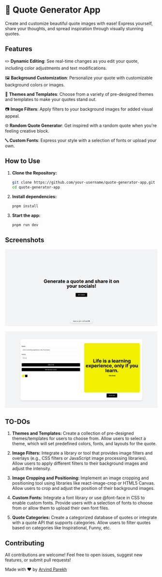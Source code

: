 # 🌈 Quote Generator App

Create and customize beautiful quote images with ease! Express yourself, share your thoughts, and spread inspiration through visually stunning quotes.

## Features

✏️ **Dynamic Editing**: See real-time changes as you edit your quote, including color adjustments and text modifications.

🖼️ **Background Customization**: Personalize your quote with customizable background colors or images.

🎨 **Themes and Templates**: Choose from a variety of pre-designed themes and templates to make your quotes stand out.

📷 **Image Filters**: Apply filters to your background images for added visual appeal.

🌐 **Random Quote Generator**: Get inspired with a random quote when you're feeling creative block.

🔤 **Custom Fonts**: Express your style with a selection of fonts or upload your own.

## How to Use

1. **Clone the Repository:**
   ```bash
   git clone https://github.com/your-username/quote-generator-app.git
   cd quote-generator-app
   ```
2. **Install dependencies:**
   ```bash
   pnpm install
   ```
3. **Start the app:**
   ```bash
   pnpm run dev
   ```

## Screenshots

![Home Screen](/public/ss-1.png)

![Quote Generator](/public/ss-2.png)

## TO-DOs

1. **Themes and Templates:**
        Create a collection of pre-designed themes/templates for users to choose from.
        Allow users to select a theme, which will set predefined colors, fonts, and layouts for the quote.

2. **Image Filters:**
        Integrate a library or tool that provides image filters and overlays (e.g., CSS filters or JavaScript image processing libraries).
        Allow users to apply different filters to their background images and adjust the intensity.

3. **Image Cropping and Positioning:**
        Implement an image cropping and positioning tool using libraries like react-image-crop or HTML5 Canvas.
        Allow users to crop and adjust the position of their background images.

4. **Custom Fonts:**
        Integrate a font library or use @font-face in CSS to enable custom fonts.
        Provide users with a selection of fonts to choose from or allow them to upload their own font files.

5. **Quote Categories:**
        Create a categorized database of quotes or integrate with a quote API that supports categories.
        Allow users to filter quotes based on categories like Inspirational, Funny, etc.

## Contributing
All contributions are welcome! Feel free to open issues, suggest new features, or submit pull requests!

Made with ❤️ by [Arvind Parekh](https://twitter.com/ArvindParekh_21)